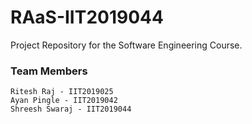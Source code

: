 # RAaS-IIT2019044
Project Repository for the Software Engineering Course.

### Team Members
```
Ritesh Raj - IIT2019025
Ayan Pingle - IIT2019042
Shreesh Swaraj - IIT2019044
```
